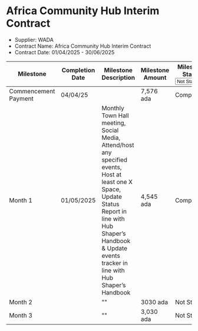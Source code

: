# Africa Community Hub Interim Contract

* Supplier: WADA
* Contract Name: Africa Community Hub Interim Contract
* Contract Date: 01/04/2025 - 30/06/2025

<table data-full-width="true"><thead><tr><th width="152">Milestone</th><th width="158">Completion Date</th><th width="326">Milestone Description</th><th>Milestone Amount</th><th width="160">Milestone Status<select><option value="tuQZQU0qZdoU" label="Not Started" color="blue"></option><option value="egD9AGmh1U3S" label="On Track" color="blue"></option><option value="Re3cd2eP2WaH" label="Complete" color="blue"></option><option value="bEAnsa2nIuMk" label="Delayed" color="blue"></option></select></th><th width="165.77783203125">MAF</th></tr></thead><tbody><tr><td>Commencement Payment</td><td>04/04/25</td><td></td><td>7,576 ada</td><td><span data-option="Re3cd2eP2WaH">Complete</span></td><td>No MAF required</td></tr><tr><td>Month 1</td><td>01/05/2025</td><td>Monthly Town Hall<br>meeting, Social Media, Attend/host any<br>specified events, Host at least one X<br>Space, Update Status<br>Report in line with Hub Shaper’s Handbook &#x26; Update events<br>tracker in line with Hub Shaper’s Handbook</td><td>4,545 ada</td><td><span data-option="Re3cd2eP2WaH">Complete</span></td><td><a href="https://drive.google.com/file/d/1_QBVhPcEJFsKAQjYAahIH6qWXy5dSKBS/view?usp=drive_link">https://drive.google.com/file/d/1_QBVhPcEJFsKAQjYAahIH6qWXy5dSKBS/view?usp=drive_link</a></td></tr><tr><td>Month 2 </td><td></td><td>""</td><td>3030 ada</td><td><span data-option="tuQZQU0qZdoU">Not Started</span></td><td></td></tr><tr><td>Month 3</td><td></td><td>""</td><td>3,030 ada</td><td><span data-option="tuQZQU0qZdoU">Not Started</span></td><td></td></tr></tbody></table>
